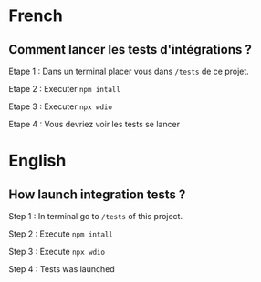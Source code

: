 # French
## Comment lancer les tests d'intégrations ?
Etape 1 : Dans un terminal placer vous dans `/tests` de ce projet.

Etape 2 : Executer `npm intall`

Etape 3 : Executer `npx wdio`

Etape 4 : Vous devriez voir les tests se lancer

# English
## How launch integration tests ?
Step 1 : In terminal go to `/tests` of this project.

Step 2 : Execute `npm intall`

Step 3 : Execute `npx wdio`

Step 4 : Tests was launched
